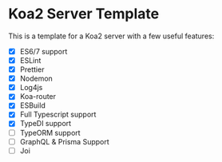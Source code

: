 # Koa2 Server Template

This is a template for a Koa2 server with a few useful features:

- [x] ES6/7 support
- [x] ESLint
- [x] Prettier
- [x] Nodemon
- [x] Log4js
- [x] Koa-router
- [x] ESBuild
- [x] Full Typescript support
- [x] TypeDI support
- [ ] TypeORM support
- [ ] GraphQL & Prisma Support
- [ ] Joi
